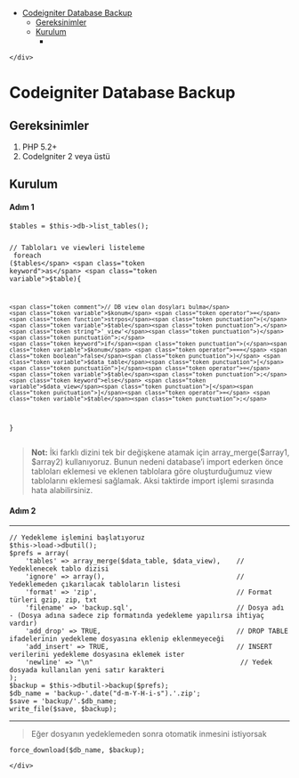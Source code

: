 <!DOCTYPE html>
<html>

<head>
  <meta charset="utf-8">
  <meta name="viewport" content="width=device-width, initial-scale=1.0">
  <title>ufuk</title>
  <link rel="stylesheet" href="https://stackedit.io/style.css" />
</head>

<body class="stackedit">
  <div class="stackedit__left">
    <div class="stackedit__toc">
      
<ul>
<li><a href="#codeigniter-database-backup">Codeigniter Database Backup</a>
<ul>
<li><a href="#gereksinimler">Gereksinimler</a></li>
<li><a href="#kurulum">Kurulum</a>
<ul>
<li></li>
</ul>
</li>
</ul>
</li>
</ul>

    </div>
  </div>
  <div class="stackedit__right">
    <div class="stackedit__html">
      <h1 id="codeigniter-database-backup">Codeigniter Database Backup</h1>
<h2 id="gereksinimler">Gereksinimler</h2>
<ol>
<li>PHP 5.2+</li>
<li>CodeIgniter 2 veya üstü</li>
</ol>
<h2 id="kurulum">Kurulum</h2>
<h4 id="adım-1">Adım 1</h4>
<pre class=" language-php"><code class="prism  language-php"><span class="token variable">$tables</span> <span class="token operator">=</span> <span class="token variable">$this</span><span class="token operator">-</span><span class="token operator">&gt;</span><span class="token property">db</span><span class="token operator">-</span><span class="token operator">&gt;</span><span class="token function">list_tables</span><span class="token punctuation">(</span><span class="token punctuation">)</span><span class="token punctuation">;</span>  
  
<span class="token comment">// Tabloları ve viewleri listeleme  </span>
<span class="token keyword">foreach</span> <span class="token punctuation">(</span><span class="token variable">$tables</span> <span class="token keyword">as</span> <span class="token variable">$table</span><span class="token punctuation">)</span><span class="token punctuation">{</span>

	<span class="token comment">// DB view olan dosyları bulma</span>
    <span class="token variable">$konum</span> <span class="token operator">=</span> <span class="token function">strpos</span><span class="token punctuation">(</span><span class="token variable">$table</span><span class="token punctuation">,</span> <span class="token string">'_view'</span><span class="token punctuation">)</span><span class="token punctuation">;</span>
    <span class="token keyword">if</span><span class="token punctuation">(</span><span class="token variable">$konum</span> <span class="token operator">===</span> <span class="token boolean">false</span><span class="token punctuation">)</span> <span class="token variable">$data_table</span><span class="token punctuation">[</span><span class="token punctuation">]</span><span class="token operator">=</span> <span class="token variable">$table</span><span class="token punctuation">;</span>
    <span class="token keyword">else</span> <span class="token variable">$data_view</span><span class="token punctuation">[</span><span class="token punctuation">]</span><span class="token operator">=</span> <span class="token variable">$table</span><span class="token punctuation">;</span>
<span class="token punctuation">}</span>
</code></pre>
<blockquote>
<p><strong>Not:</strong> İki farklı dizini tek bir değişkene atamak için array_merge($array1, $array2) kullanıyoruz. Bunun nedeni database’i import ederken önce tabloları eklemesi ve eklenen tablolara göre oluşturduğumuz view tablolarını eklemesi sağlamak. Aksi taktirde import işlemi sırasında hata alabilirsiniz.</p>
</blockquote>
<h4 id="adım-2">Adım 2</h4>
<hr>
<pre class=" language-php"><code class="prism  language-php"><span class="token comment">// Yedekleme işlemini başlatıyoruz  </span>
<span class="token variable">$this</span><span class="token operator">-</span><span class="token operator">&gt;</span><span class="token property">load</span><span class="token operator">-</span><span class="token operator">&gt;</span><span class="token function">dbutil</span><span class="token punctuation">(</span><span class="token punctuation">)</span><span class="token punctuation">;</span>  
<span class="token variable">$prefs</span> <span class="token operator">=</span> <span class="token keyword">array</span><span class="token punctuation">(</span>  
    <span class="token string">'tables'</span> <span class="token operator">=</span><span class="token operator">&gt;</span> <span class="token function">array_merge</span><span class="token punctuation">(</span><span class="token variable">$data_table</span><span class="token punctuation">,</span> <span class="token variable">$data_view</span><span class="token punctuation">)</span><span class="token punctuation">,</span>    <span class="token comment">// Yedeklenecek tablo dizisi  </span>
    <span class="token string">'ignore'</span> <span class="token operator">=</span><span class="token operator">&gt;</span> <span class="token keyword">array</span><span class="token punctuation">(</span><span class="token punctuation">)</span><span class="token punctuation">,</span>                                 <span class="token comment">// Yedeklemeden çıkarılacak tabloların listesi  </span>
    <span class="token string">'format'</span> <span class="token operator">=</span><span class="token operator">&gt;</span> <span class="token string">'zip'</span><span class="token punctuation">,</span>                                   <span class="token comment">// Format türleri gzip, zip, txt  </span>
    <span class="token string">'filename'</span> <span class="token operator">=</span><span class="token operator">&gt;</span> <span class="token string">'backup.sql'</span><span class="token punctuation">,</span>                          <span class="token comment">// Dosya adı - (Dosya adına sadece zip formatında yedekleme yapılırsa ihtiyaç vardır)  </span>
    <span class="token string">'add_drop'</span> <span class="token operator">=</span><span class="token operator">&gt;</span> <span class="token constant">TRUE</span><span class="token punctuation">,</span>                                  <span class="token comment">// DROP TABLE ifadelerinin yedekleme dosyasına eklenip eklenmeyeceği  </span>
    <span class="token string">'add_insert'</span> <span class="token operator">=</span><span class="token operator">&gt;</span> <span class="token constant">TRUE</span><span class="token punctuation">,</span>                                <span class="token comment">// INSERT verilerini yedekleme dosyasına eklemek ister  </span>
    <span class="token string">'newline'</span> <span class="token operator">=</span><span class="token operator">&gt;</span> <span class="token string">"\n"</span> 								     <span class="token comment">// Yedek dosyada kullanılan yeni satır karakteri  </span>
<span class="token punctuation">)</span><span class="token punctuation">;</span>  
<span class="token variable">$backup</span> <span class="token operator">=</span> <span class="token variable">$this</span><span class="token operator">-</span><span class="token operator">&gt;</span><span class="token property">dbutil</span><span class="token operator">-</span><span class="token operator">&gt;</span><span class="token function">backup</span><span class="token punctuation">(</span><span class="token variable">$prefs</span><span class="token punctuation">)</span><span class="token punctuation">;</span>  
<span class="token variable">$db_name</span> <span class="token operator">=</span> <span class="token string">'backup-'</span><span class="token punctuation">.</span><span class="token function">date</span><span class="token punctuation">(</span><span class="token string">"d-m-Y-H-i-s"</span><span class="token punctuation">)</span><span class="token punctuation">.</span><span class="token string">'.zip'</span><span class="token punctuation">;</span>  
<span class="token variable">$save</span> <span class="token operator">=</span> <span class="token string">'backup/'</span><span class="token punctuation">.</span><span class="token variable">$db_name</span><span class="token punctuation">;</span>  
<span class="token function">write_file</span><span class="token punctuation">(</span><span class="token variable">$save</span><span class="token punctuation">,</span> <span class="token variable">$backup</span><span class="token punctuation">)</span><span class="token punctuation">;</span>
</code></pre>
<hr>
<blockquote>
<p>Eğer dosyanın yedeklemeden sonra otomatik inmesini istiyorsak</p>
</blockquote>
<pre class=" language-php"><code class="prism  language-php"><span class="token function">force_download</span><span class="token punctuation">(</span><span class="token variable">$db_name</span><span class="token punctuation">,</span> <span class="token variable">$backup</span><span class="token punctuation">)</span><span class="token punctuation">;</span>
</code></pre>

    </div>
  </div>
</body>

</html>
